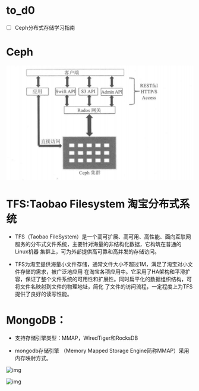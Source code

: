 # to_d0



- [ ] Ceph分布式存储学习指南





# Ceph



![架构图-01](../images/image-20200910172604277.png)







# TFS:Taobao Filesystem 淘宝分布式系统

- TFS（Taobao FileSystem）是一个高可扩展、高可用、高性能、面向互联网服务的分布式文件系统，主要针对海量的非结构化数据，它构筑在普通的Linux机器 集群上，可为外部提供高可靠和高并发的存储访问。

- TFS为淘宝提供海量小文件存储，通常文件大小不超过1M，满足了淘宝对小文件存储的需求，被广泛地应用 在淘宝各项应用中。它采用了HA架构和平滑扩容，保证了整个文件系统的可用性和扩展性。同时扁平化的数据组织结构，可将文件名映射到文件的物理地址，简化 了文件的访问流程，一定程度上为TFS提供了良好的读写性能。





# MongoDB：

- 支持存储引擎类型：MMAP，WiredTiger和RocksDB

- mongodb存储引擎 （Memory Mapped Storage Engine简称MMAP）采用内存映射方式。

  

![img](https://upload-images.jianshu.io/upload_images/7001398-ce2edd4bb270415b.jpg?imageMogr2/auto-orient/strip|imageView2/2/w/950/format/webp)

![img](https://upload-images.jianshu.io/upload_images/7001398-143fc700f5755846.jpg?imageMogr2/auto-orient/strip|imageView2/2/w/950/format/webp)





